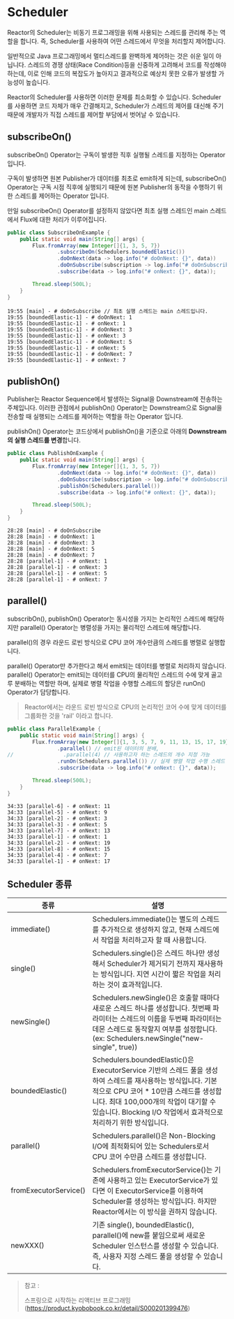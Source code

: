 # Scheduler

Reactor의 Scheduler는 비동기 프로그래밍을 위해 사용되는 스레드를 관리해 주는 역할을 합니다. 즉, Scheduler를 사용하여 어떤 스레드에서 무엇을 처리할지 제어합니다.

일반적으로 Java 프로그래밍에서 멀티스레드를 완벽하게 제어하는 것은 쉬운 일이 아닙니다. 스레드의 경쟁 상태(Race Condition)등을 신중하게 고려해서 코드를 작성해야 하는데, 이로 인해 코드의 복잡도가
높아지고 결과적으로 예상치 못한 오류가 발생할 가능성이 높습니다.

Reactor의 Scheduler를 사용하면 이러한 문제를 최소화할 수 있습니다. Scheduler를 사용하면 코드 자체가 매우 간결해지고, Scheduler가 스레드의 제어를 대신해 주기 때문에 개발자가 직접
스레드를 제어할 부담에서 벗어날 수 있습니다.

## subscribeOn()

subscribeOn() Operator는 구독이 발생한 직후 실행될 스레드를 지정하는 Operator입니다.

구독이 발생하면 원본 Publisher가 데이터를 최초로 emit하게 되는데, subscribeOn() Operator는 구독 시점 직후에 실행되기 때문에 원본 Publisher의 동작을 수행하기 위한 스레드를
제어하는 Operator 입니다.

만일 subscribeOn() Operator를 설정하지 않았다면 최초 실행 스레드인 main 스레드에서 Flux에 대한 처리가 이루어집니다.

~~~java
public class SubscribeOnExample {
    public static void main(String[] args) {
        Flux.fromArray(new Integer[]{1, 3, 5, 7})
                .subscribeOn(Schedulers.boundedElastic())
                .doOnNext(data -> log.info("# doOnNext: {}", data))
                .doOnSubscribe(subscription -> log.info("# doOnSubscribe"))
                .subscribe(data -> log.info("# onNext: {}", data));

        Thread.sleep(500L);
    }
}
~~~

~~~
19:55 [main] - # doOnSubscribe // 최초 실행 스레드는 main 스레드입니다.
19:55 [boundedElastic-1] - # doOnNext: 1
19:55 [boundedElastic-1] - # onNext: 1
19:55 [boundedElastic-1] - # doOnNext: 3
19:55 [boundedElastic-1] - # onNext: 3
19:55 [boundedElastic-1] - # doOnNext: 5
19:55 [boundedElastic-1] - # onNext: 5
19:55 [boundedElastic-1] - # doOnNext: 7
19:55 [boundedElastic-1] - # onNext: 7
~~~

## publishOn()

Publisher는 Reactor Sequence에서 발생하는 Signal을 Downstream에 전송하는 주체입니다. 이러한 관점에서 publishOn() Operator는 Downstream으로 Signal을
전송할 때 실행되는 스레드를 제어하는 역할을 하는 Operator 입니다.

publishOn() Operator는 코드상에서 publishOn()을 기준으로 아래의 **Downstream의 실행 스레드를 변경**합니다.

~~~java
public class PublishOnExample {
    public static void main(String[] args) {
        Flux.fromArray(new Integer[]{1, 3, 5, 7})
                .doOnNext(data -> log.info("# doOnNext: {}", data))
                .doOnSubscribe(subscription -> log.info("# doOnSubscribe"))
                .publishOn(Schedulers.parallel())
                .subscribe(data -> log.info("# onNext: {}", data));

        Thread.sleep(500L);
    }
}
~~~

~~~
28:28 [main] - # doOnSubscribe
28:28 [main] - # doOnNext: 1
28:28 [main] - # doOnNext: 3
28:28 [main] - # doOnNext: 5
28:28 [main] - # doOnNext: 7
28:28 [parallel-1] - # onNext: 1
28:28 [parallel-1] - # onNext: 3
28:28 [parallel-1] - # onNext: 5
28:28 [parallel-1] - # onNext: 7
~~~

## parallel()

subscribOn(), publishOn() Operator는 동시성을 가지는 논리적인 스레드에 해당하지만 parallel() Operator는 병렬성을 가지는 물리적인 스레드에 해당합니다.

parallel()의 경우 라운드 로빈 방식으로 CPU 코어 개수만큼의 스레드를 병렬로 실행합니다.

parallel() Operator만 추가한다고 해서 emit되는 데이터를 병렬로 처리하지 않습니다. parallel() Operator는 emit되는 데이터를 CPU의 물리적인 스레드의 수에 맞게 골고루 분배하는
역할만 하며, 실제로 병렬 작업을 수행할 스레드의 할당은 runOn() Operator가 담당합니다.

> Reactor에서는 라운드 로빈 방식으로 CPU의 논리적인 코어 수에 맞게 데이터를 그룹화한 것을 'rail' 이라고 합니다.

~~~java
public class ParallelExample {
    public static void main(String[] args) {
        Flux.fromArray(new Integer[]{1, 3, 5, 7, 9, 11, 13, 15, 17, 19})
                .parallel() // emit된 데이터의 분배, 
//                .parallel(4) // 사용하고자 하는 스레드의 개수 지정 가능
                .runOn(Schedulers.parallel()) // 실제 병렬 작업 수행 스레드 할당
                .subscribe(data -> log.info("# onNext: {}", data));

        Thread.sleep(500L);
    }
}
~~~

~~~
34:33 [parallel-6] - # onNext: 11
34:33 [parallel-5] - # onNext: 9
34:33 [parallel-2] - # onNext: 3
34:33 [parallel-3] - # onNext: 5
34:33 [parallel-7] - # onNext: 13
34:33 [parallel-1] - # onNext: 1
34:33 [parallel-2] - # onNext: 19
34:33 [parallel-8] - # onNext: 15
34:33 [parallel-4] - # onNext: 7
34:33 [parallel-1] - # onNext: 17
~~~

## Scheduler 종류

| 종류                    | 설명                                                                                                                                                                                 |
|-----------------------|------------------------------------------------------------------------------------------------------------------------------------------------------------------------------------|
| immediate()           | Schedulers.immediate()는 별도의 스레드를 추가적으로 생성하지 않고, 현재 스레드에서 작업을 처리하고자 할 때 사용합니다.                                                                                                      |
| single()              | Schedulers.single()은 스레드 하나만 생성해서 Scheduler가 제거되기 전까지 재사용하는 방식입니다. 지연 시간이 짧은 작업을 처리하는 것이 효과적입니다.                                                                                   |
| newSingle()           | Schedulers.newSingle()은 호출할 때마다 새로운 스레드 하나를 생성합니다. 첫번째 파라미터는 스레드의 이름을 두번째 파라미터는 데몬 스레드로 동작할지 여부를 설정합니다. (ex: Schedulers.newSingle("new-single", true))                             |
| boundedElastic()      | Schedulers.boundedElastic()은 ExecutorService 기반의 스레드 풀을 생성하여 스레드를 재사용하는 방식입니다. 기본적으로 CPU 코어 * 10만큼 스레드를 생성합니다. 최대 100,000개의 작업이 대기할 수 있습니다. Blocking I/O 작업에서 효과적으로 처리하기 위한 방식입니다. |
| parallel()            | Schedulers.parallel()은 Non-Blocking I/O에 최적화되어 있는 Schedulers로서 CPU 코어 수만큼 스레드를 생성합니다.                                                                                              |
| fromExecutorService() | Schedulers.fromExecutorService()는 기존에 사용하고 있는 ExecutorService가 있다면 이 ExecutorService를 이용하여 Scheduler를 생성하는 방식입니다. 하지만 Reactor에서는 이 방식을 권하지 않습니다.                                   |
| newXXX()              | 기존 single(), boundedElastic(), parallel()에 new를 붙임으로써 새로운 Scheduler 인스턴스를 생성할 수 있습니다. 즉, 사용자 지정 스레드 풀을 생성할 수 있습니다.                                                                 |

> 참고 :
>
> 스프링으로 시작하는 리액티브 프로그래밍(https://product.kyobobook.co.kr/detail/S000201399476)